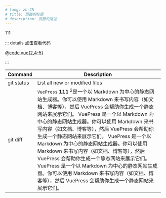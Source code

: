 ```yaml
---
# lang: zh-CN
# title: 页面的标题
# description: 页面的描述
---
```


111

<!-- <Demo /> -->

<!-- <Api /> -->
 <UseRequestDemo />

<!-- <test /> -->

::: details 点击查看代码

@[code vue{2,4-5}](@/useRequest/UseRequestDemo.vue)

:::

| Command    | Description                                                                                                                                                                                                                                                                                                                                                                                                                                                                                                                                                                                                                                           |
| ---------- | ----------------------------------------------------------------------------------------------------------------------------------------------------------------------------------------------------------------------------------------------------------------------------------------------------------------------------------------------------------------------------------------------------------------------------------------------------------------------------------------------------------------------------------------------------------------------------------------------------------------------------------------------------- |
| git status | List all new or modified files                                                                                                                                                                                                                                                                                                                                                                                                                                                                                                                                                                                                                        |
| git diff   | `VuePress` **111** <sup>2</sup>是一个以 Markdown 为中心的静态网站生成器。你可以使用 Markdown 来书写内容（如文档、博客等），然后 VuePress 会帮助你生成一个静态网站来展示它们。 VuePress 是一个以 Markdown 为中心的静态网站生成器。你可以使用 Markdown 来书写内容（如文档、博客等），然后 VuePress 会帮助你生成一个静态网站来展示它们。 VuePress 是一个以 Markdown 为中心的静态网站生成器。你可以使用 Markdown 来书写内容（如文档、博客等），然后 VuePress 会帮助你生成一个静态网站来展示它们。 VuePress 是一个以 Markdown 为中心的静态网站生成器。你可以使用 Markdown 来书写内容（如文档、博客等），然后 VuePress 会帮助你生成一个静态网站来展示它们。 |
